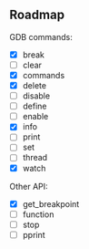 ## Roadmap

GDB commands:

- [x]  break
- [ ] clear
- [x]  commands
- [x]  delete
- [ ] disable
- [ ] define
- [ ] enable
- [x]  info
- [ ] print
- [ ] set
- [ ] thread
- [x]  watch

Other API:

- [x]  get_breakpoint
- [ ] function
- [ ] stop
- [ ] pprint
